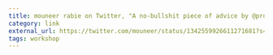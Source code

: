 ```yaml
---
title: mouneer rabie on Twitter, "A no-bullshit piece of advice by @profgalloway https,//t.co/7uC2MWBdcZ" / Twitter
category: link
external_url: https://twitter.com/mouneer/status/1342559926611271681?s=12
tags: workshop
---
```

